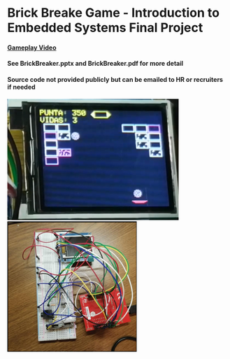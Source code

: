 # Brick Breake Game - Introduction to Embedded Systems Final Project
#### [Gameplay Video](https://youtu.be/raB92_V6GIE)
#### See BrickBreaker.pptx and BrickBreaker.pdf for more detail
#### Source code not provided publicly but **can be emailed to HR or recruiters if needed**

![Gameplay image](/images/GamePic.png)
![Circuit](/images/Circuit.png)

